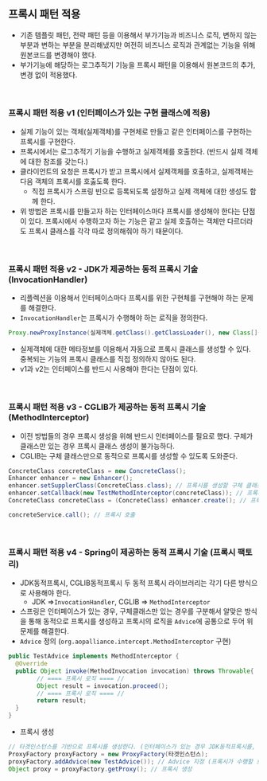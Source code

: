 ## 프록시 패턴 적용
- 기존 템플릿 패턴, 전략 패턴 등을 이용해서 부가기능과 비즈니스 로직, 변하지 않는 부분과 변하는 부분을 분리해냈지만 여전히 비즈니스 로직과 관계없는 기능을 위해 원본코드를 변경해야 했다.
- 부가기능에 해당하는 로그추적기 기능을 프록시 패턴을 이용해서 원본코드의 추가,변경 없이 적용했다.

<br>

### 프록시 패턴 적용 v1 (인터페이스가 있는 구현 클래스에 적용)
- 실제 기능이 있는 객체(실제객체)를 구현체로 만들고 같은 인터페이스를 구현하는 프록시를 구현한다.
- 프록시에서는 로그추적기 기능을 수행하고 실제객체를 호출한다. (반드시 실제 객체에 대한 참조를 갖는다.)
- 클라이언트의 요청은 프록시가 받고 프록시에서 실제객체를 호출하고, 실제객체는 다음 객체의 프록시를 호춣도록 한다.
  - 직접 프록시가 스프링 빈으로 등록되도록 설정하고 실제 객체에 대한 생성도 함께 한다.
- 위 방법은 프록시를 만들고자 하는 인터페이스마다 프록시를 생성해야 한다는 단점이 있다. 프록시에서 수행하고자 하는 기능은 같고 실제 호출하는 객체만 다르더라도 프록시 클래스를 각각 따로 정의해줘야 하기 때문이다.

<br>

### 프록시 패턴 적용 v2 - JDK가 제공하는 동적 프록시 기술 (InvocationHandler)
- 리플렉션을 이용해서 인터페이스마다 프록시를 위한 구현체를 구현해야 하는 문제를 해결한다.
- `InvocationHandler`는 프록시가 수행해야 하는 로직을 정의한다.
```java
Proxy.newProxyInstance(실제객체.getClass().getClassLoader(), new Class[]{인터페이스.class}, invocationHandler);
```
- 실제객체에 대한 메타정보를 이용해서 자동으로 프록시 클래스를 생성할 수 있다. 중복되는 기능의 프록시 클래스를 직접 정의하지 않아도 된다.
- v1과 v2는 인터페이스를 반드시 사용해야 한다는 단점이 있다.


<br>

### 프록시 패턴 적용 v3 - CGLIB가 제공하는 동적 프록시 기술 (MethodInterceptor)
- 이전 방법들의 경우 프록시 생성을 위해 반드시 인터페이스를 필요로 했다. 구체가 클래스만 있는 경우 프록시 클래스 생성이 불가능하다.
- CGLIB는 구체 클래스만으로 동적으로 프록시를 생성할 수 있도록 도와준다.
```java
ConcreteClass concreteClass = new ConcreteClass();
Enhancer enhancer = new Enhancer();
enhancer.setSupplerClass(ConcreteClass.class); // 프록시를 생성할 구체 클래스를 부모클래스로 지정 (상속을 통해 프록시를 생성)
enhancer.setCallback(new TestMethodInterceptor(concreteClass)); // 프록시가 수행할 로직 (MethodInterceptor 를 구현하는 클래스)
ConcreteClass concreteClass = (ConcreteClass) enhancer.create(); // 프록시 생성

concreteService.call(); // 프록시 호출
```


<br>

### 프록시 패턴 적용 v4 - Spring이 제공하는 동적 프록시 기술 (프록시 팩토리)
- JDK동적프록시, CGLIB동적프록시 두 동적 프록시 라이브러리는 각기 다른 방식으로 사용해야 한다.
  - JDK =>`InvocationHandler`, CGLIB => `MethodInterceptor`
- 스프링은 인터페이스가 있는 경우, 구체클래스만 있는 경우를 구분해서 알맞은 방식을 통해 동적으로 프록시를 생성하고 프록시의 로직을 `Advice`에 공통으로 두어 위 문제를 해결한다.
- `Advice` 정의 (`org.aopalliance.intercept.MethodInterceptor` 구현)
```java
public TestAdvice implements MethodInterceptor {
  @Override
  public Object invoke(MethodInvocation invocation) throws Throwable{
        // ==== 프록시 로직 ==== //
        Object result = invocation.proceed();
        // ==== 프록시 로직 ==== //
        return result;
  }
}
```
- 프록시 생성
```java
// 타겟인스턴스를 기반으로 프록시를 생성한다. (인터페이스가 있는 경우 JDK동적프록시를, 구체클래스만 있는 경우 CGLIB를 사용) 
ProxyFactory proxyFactory = new ProxyFactory(타겟인스턴스);
proxyFactory.addAdvice(new TestAdvice()); // Advice 지정 (프록시가 수행할 로직)
Object proxy = proxyFactory.getProxy(); // 프록시 생성
```
